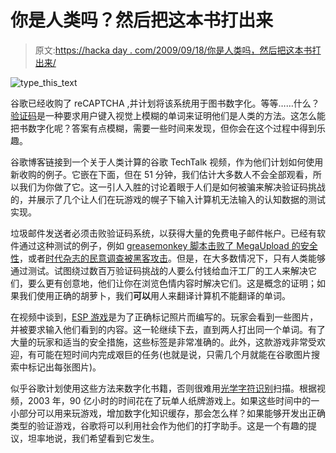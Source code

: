 # 你是人类吗？然后把这本书打出来

> 原文:[https://hacka day . com/2009/09/18/你是人类吗，然后把这本书打出来/](https://hackaday.com/2009/09/18/are-you-human-then-type-out-this-book/)

![type_this_text](../Images/351dd7993ec6975bd4408234c2e183cd.png "type_this_text")

谷歌已经收购了 reCAPTCHA ,并计划将该系统用于图书数字化。等等……什么？[验证码](http://en.wikipedia.org/wiki/Captcha)是一种要求用户键入视觉上模糊的单词来证明他们是人类的方法。这怎么能把书数字化呢？答案有点模糊，需要一些时间来发现，但你会在这个过程中得到乐趣。

谷歌博客链接到一个关于人类计算的谷歌 TechTalk 视频，作为他们计划如何使用新收购的例子。它嵌在下面，但在 51 分钟，我们估计大多数人不会全部观看，所以我们为你做了它。这一引人入胜的讨论着眼于人们是如何被骗来解决验证码挑战的，并展示了几个让人们在玩游戏的幌子下输入计算机无法输入的认知数据的测试实现。

垃圾邮件发送者必须击败验证码系统，以获得大量的免费电子邮件帐户。已经有软件通过这种测试的例子，例如 [greasemonkey 脚本击败了 MegaUpload 的安全性](http://hackaday.com/2009/01/23/megaupload-captcha-cracking-in-javascript/)，或者[时代杂志的民意调查被黑客攻击](http://hackaday.com/2009/04/29/times-poll-hacked/)。但是，在大多数情况下，只有人类能够通过测试。试图绕过数百万验证码挑战的人要么付钱给血汗工厂的工人来解决它们，要么更有创意地，他们让你在浏览色情内容时解决它们。这是概念的证明；如果我们使用正确的胡萝卜，我们**可以**用人来翻译计算机不能翻译的单词。

在视频中谈到，[ESP 游戏](http://www.gwap.com/gwap/gamesPreview/espgame/)是为了正确标记照片而编写的。玩家会看到一些图片，并被要求输入他们看到的内容。这一轮继续下去，直到两人打出同一个单词。有了大量的玩家和适当的安全措施，这些标签是非常准确的。此外，这款游戏非常受欢迎，有可能在短时间内完成艰巨的任务(也就是说，只需几个月就能在谷歌图片搜索中标记出每张图片)。

似乎谷歌计划使用这些方法来数字化书籍，否则很难用[光学字符识别](http://en.wikipedia.org/wiki/Optical_character_recognition)扫描。根据视频，2003 年，90 亿小时的时间花在了玩单人纸牌游戏上。如果这些时间中的一小部分可以用来玩游戏，增加数字化知识缓存，那会怎么样？如果能够开发出正确类型的验证游戏，谷歌将可以利用社会作为他们的打字助手。这是一个有趣的提议，坦率地说，我们希望看到它发生。